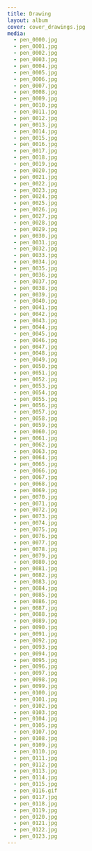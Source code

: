 ```yaml
---
title: Drawing
layout: album
cover: cover_drawings.jpg
media:
  - pen_0000.jpg
  - pen_0001.jpg
  - pen_0002.jpg
  - pen_0003.jpg
  - pen_0004.jpg
  - pen_0005.jpg
  - pen_0006.jpg
  - pen_0007.jpg
  - pen_0008.jpg
  - pen_0009.jpg
  - pen_0010.jpg
  - pen_0011.jpg
  - pen_0012.jpg
  - pen_0013.jpg
  - pen_0014.jpg
  - pen_0015.jpg
  - pen_0016.jpg
  - pen_0017.jpg
  - pen_0018.jpg
  - pen_0019.jpg
  - pen_0020.jpg
  - pen_0021.jpg
  - pen_0022.jpg
  - pen_0023.jpg
  - pen_0024.jpg
  - pen_0025.jpg
  - pen_0026.jpg
  - pen_0027.jpg
  - pen_0028.jpg
  - pen_0029.jpg
  - pen_0030.jpg
  - pen_0031.jpg
  - pen_0032.jpg
  - pen_0033.jpg
  - pen_0034.jpg
  - pen_0035.jpg
  - pen_0036.jpg
  - pen_0037.jpg
  - pen_0038.jpg
  - pen_0039.jpg
  - pen_0040.jpg
  - pen_0041.jpg
  - pen_0042.jpg
  - pen_0043.jpg
  - pen_0044.jpg
  - pen_0045.jpg
  - pen_0046.jpg
  - pen_0047.jpg
  - pen_0048.jpg
  - pen_0049.jpg
  - pen_0050.jpg
  - pen_0051.jpg
  - pen_0052.jpg
  - pen_0053.jpg
  - pen_0054.jpg
  - pen_0055.jpg
  - pen_0056.jpg
  - pen_0057.jpg
  - pen_0058.jpg
  - pen_0059.jpg
  - pen_0060.jpg
  - pen_0061.jpg
  - pen_0062.jpg
  - pen_0063.jpg
  - pen_0064.jpg
  - pen_0065.jpg
  - pen_0066.jpg
  - pen_0067.jpg
  - pen_0068.jpg
  - pen_0069.jpg
  - pen_0070.jpg
  - pen_0071.jpg
  - pen_0072.jpg
  - pen_0073.jpg
  - pen_0074.jpg
  - pen_0075.jpg
  - pen_0076.jpg
  - pen_0077.jpg
  - pen_0078.jpg
  - pen_0079.jpg
  - pen_0080.jpg
  - pen_0081.jpg
  - pen_0082.jpg
  - pen_0083.jpg
  - pen_0084.jpg
  - pen_0085.jpg
  - pen_0086.jpg
  - pen_0087.jpg
  - pen_0088.jpg
  - pen_0089.jpg
  - pen_0090.jpg
  - pen_0091.jpg
  - pen_0092.jpg
  - pen_0093.jpg
  - pen_0094.jpg
  - pen_0095.jpg
  - pen_0096.jpg
  - pen_0097.jpg
  - pen_0098.jpg
  - pen_0099.jpg
  - pen_0100.jpg
  - pen_0101.jpg
  - pen_0102.jpg
  - pen_0103.jpg
  - pen_0104.jpg
  - pen_0105.jpg
  - pen_0107.jpg
  - pen_0108.jpg
  - pen_0109.jpg
  - pen_0110.jpg
  - pen_0111.jpg
  - pen_0112.jpg
  - pen_0113.jpg
  - pen_0114.jpg
  - pen_0115.jpg
  - pen_0116.gif
  - pen_0117.jpg
  - pen_0118.jpg
  - pen_0119.jpg
  - pen_0120.jpg
  - pen_0121.jpg
  - pen_0122.jpg
  - pen_0123.jpg
---
```

